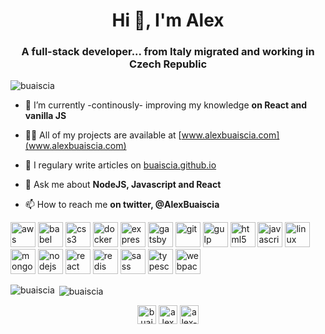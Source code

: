 <h1 align="center">Hi 👋, I'm Alex</h1>
<h3 align="center">A full-stack developer... from Italy migrated and working in Czech Republic</h3>

<p align="left"> <img src="https://komarev.com/ghpvc/?username=buaiscia" alt="buaiscia" /> </p>

- 🌱 I’m currently -continously- improving my knowledge **on React and vanilla JS**

- 👨‍💻 All of my projects are available at [www.alexbuaiscia.com](www.alexbuaiscia.com)

- 📝 I regulary write articles on [buaiscia.github.io](buaiscia.github.io)

- 💬 Ask me about **NodeJS, Javascript and React**

- 📫 How to reach me **on twitter, @AlexBuaiscia**

<p align="left"><img src="https://devicons.github.io/devicon/devicon.git/icons/amazonwebservices/amazonwebservices-original-wordmark.svg" alt="aws" width="40" height="40"/> <img src="https://www.vectorlogo.zone/logos/babeljs/babeljs-icon.svg" alt="babel" width="40" height="40"/> <img src="https://devicons.github.io/devicon/devicon.git/icons/css3/css3-original-wordmark.svg" alt="css3" width="40" height="40"/> <img src="https://devicons.github.io/devicon/devicon.git/icons/docker/docker-original-wordmark.svg" alt="docker" width="40" height="40"/> <img src="https://devicons.github.io/devicon/devicon.git/icons/express/express-original-wordmark.svg" alt="express" width="40" height="40"/> <img src="https://www.vectorlogo.zone/logos/gatsbyjs/gatsbyjs-icon.svg" alt="gatsby" width="40" height="40"/> <img src="https://www.vectorlogo.zone/logos/git-scm/git-scm-icon.svg" alt="git" width="40" height="40"/> <img src="https://devicons.github.io/devicon/devicon.git/icons/gulp/gulp-plain.svg" alt="gulp" width="40" height="40"/> <img src="https://devicons.github.io/devicon/devicon.git/icons/html5/html5-original-wordmark.svg" alt="html5" width="40" height="40"/> <img src="https://devicons.github.io/devicon/devicon.git/icons/javascript/javascript-original.svg" alt="javascript" width="40" height="40"/> <img src="https://devicons.github.io/devicon/devicon.git/icons/linux/linux-original.svg" alt="linux" width="40" height="40"/> <img src="https://devicons.github.io/devicon/devicon.git/icons/mongodb/mongodb-original-wordmark.svg" alt="mongodb" width="40" height="40"/> <img src="https://devicons.github.io/devicon/devicon.git/icons/nodejs/nodejs-original-wordmark.svg" alt="nodejs" width="40" height="40"/> <img src="https://devicons.github.io/devicon/devicon.git/icons/react/react-original-wordmark.svg" alt="react" width="40" height="40"/> <img src="https://devicons.github.io/devicon/devicon.git/icons/redis/redis-original-wordmark.svg" alt="redis" width="40" height="40"/> <img src="https://devicons.github.io/devicon/devicon.git/icons/sass/sass-original.svg" alt="sass" width="40" height="40"/> <img src="https://devicons.github.io/devicon/devicon.git/icons/typescript/typescript-original.svg" alt="typescript" width="40" height="40"/> <img src="https://devicons.github.io/devicon/devicon.git/icons/webpack/webpack-original.svg" alt="webpack" width="40" height="40"/></p><p><img align="left" src="https://github-readme-stats.vercel.app/api/top-langs/?username=buaiscia&layout=compact&hide=html" alt="buaiscia" /></p>

<p>&nbsp;<img align="center" src="https://github-readme-stats.vercel.app/api?username=buaiscia&show_icons=true" alt="buaiscia" /></p>

<p align="center">
<a href="https://dev.to/buaiscia" target="blank"><img align="center" src="https://cdn.jsdelivr.net/npm/simple-icons@3.0.1/icons/dev-dot-to.svg" alt="buaiscia" height="30" width="30" /></a>
<a href="https://twitter.com/alexbuaiscia" target="blank"><img align="center" src="https://cdn.jsdelivr.net/npm/simple-icons@3.0.1/icons/twitter.svg" alt="alexbuaiscia" height="30" width="30" /></a>
<a href="https://linkedin.com/in/alex-buaiscia" target="blank"><img align="center" src="https://cdn.jsdelivr.net/npm/simple-icons@3.0.1/icons/linkedin.svg" alt="alex-buaiscia" height="30" width="30" /></a>
</p>
